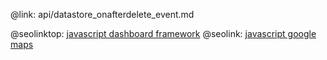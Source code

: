 @link: api/datastore_onafterdelete_event.md

@seolinktop: [javascript dashboard framework](https://webix.com)
@seolink: [javascript google maps](https://webix.com/widget/maps/)